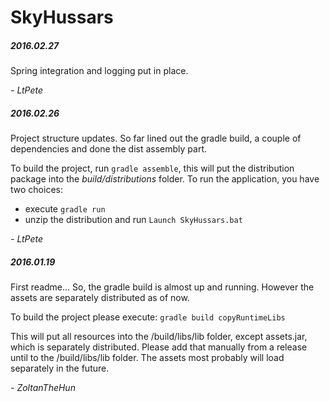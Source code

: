 # SkyHussars

##### 2016.02.27
Spring integration and logging put in place.

_- LtPete_

##### 2016.02.26
Project structure updates. So far lined out the gradle build, a couple of dependencies
and done the dist assembly part.

To build the project, run `gradle assemble`, this will
put the distribution package into the _build/distributions_ folder. To run the application, you have two choices:
  - execute `gradle run`
  - unzip the distribution and run `Launch SkyHussars.bat`

_- LtPete_

##### 2016.01.19
First readme...
So, the gradle build is almost up and running. However the assets are separately distributed as of now. 

To build the project please execute:
`gradle build copyRuntimeLibs`

This will put all resources into the /build/libs/lib folder,
except assets.jar, which is separately distributed. Please add
that manually from a release until to the /build/libs/lib folder.
The assets most probably will load separately in the future.

_- ZoltanTheHun_